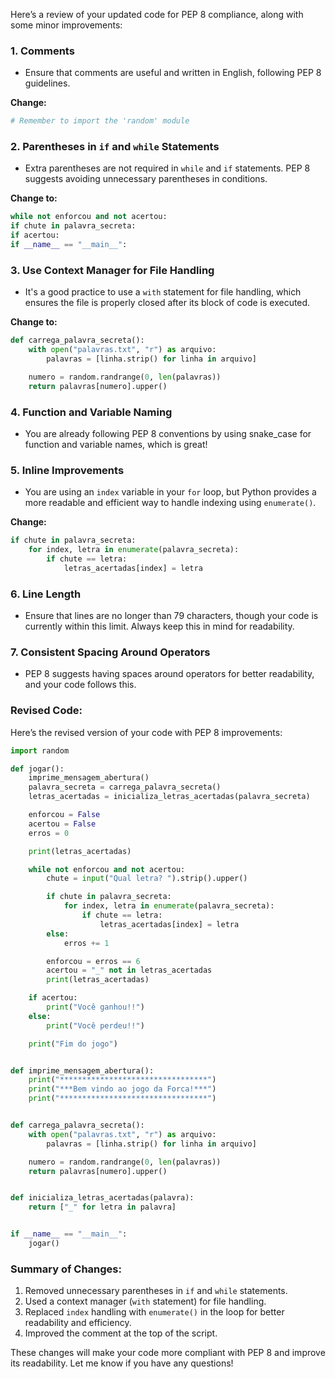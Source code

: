 Here’s a review of your updated code for PEP 8 compliance, along with some minor improvements:

### 1. **Comments**
   - Ensure that comments are useful and written in English, following PEP 8 guidelines.
   
   **Change:**
   ```python
   # Remember to import the 'random' module
   ```

### 2. **Parentheses in `if` and `while` Statements**
   - Extra parentheses are not required in `while` and `if` statements. PEP 8 suggests avoiding unnecessary parentheses in conditions.

   **Change to:**
   ```python
   while not enforcou and not acertou:
   if chute in palavra_secreta:
   if acertou:
   if __name__ == "__main__":
   ```

### 3. **Use Context Manager for File Handling**
   - It's a good practice to use a `with` statement for file handling, which ensures the file is properly closed after its block of code is executed.

   **Change to:**
   ```python
   def carrega_palavra_secreta():
       with open("palavras.txt", "r") as arquivo:
           palavras = [linha.strip() for linha in arquivo]
   
       numero = random.randrange(0, len(palavras))
       return palavras[numero].upper()
   ```

### 4. **Function and Variable Naming**
   - You are already following PEP 8 conventions by using snake_case for function and variable names, which is great!

### 5. **Inline Improvements**
   - You are using an `index` variable in your `for` loop, but Python provides a more readable and efficient way to handle indexing using `enumerate()`.

   **Change:**
   ```python
   if chute in palavra_secreta:
       for index, letra in enumerate(palavra_secreta):
           if chute == letra:
               letras_acertadas[index] = letra
   ```

### 6. **Line Length**
   - Ensure that lines are no longer than 79 characters, though your code is currently within this limit. Always keep this in mind for readability.

### 7. **Consistent Spacing Around Operators**
   - PEP 8 suggests having spaces around operators for better readability, and your code follows this.

### Revised Code:
Here’s the revised version of your code with PEP 8 improvements:

```python
import random

def jogar():
    imprime_mensagem_abertura()
    palavra_secreta = carrega_palavra_secreta()
    letras_acertadas = inicializa_letras_acertadas(palavra_secreta)

    enforcou = False
    acertou = False
    erros = 0

    print(letras_acertadas)

    while not enforcou and not acertou:
        chute = input("Qual letra? ").strip().upper()

        if chute in palavra_secreta:
            for index, letra in enumerate(palavra_secreta):
                if chute == letra:
                    letras_acertadas[index] = letra
        else:
            erros += 1

        enforcou = erros == 6
        acertou = "_" not in letras_acertadas
        print(letras_acertadas)

    if acertou:
        print("Você ganhou!!")
    else:
        print("Você perdeu!!")

    print("Fim do jogo")


def imprime_mensagem_abertura():
    print("*********************************")
    print("***Bem vindo ao jogo da Forca!***")
    print("*********************************")


def carrega_palavra_secreta():
    with open("palavras.txt", "r") as arquivo:
        palavras = [linha.strip() for linha in arquivo]

    numero = random.randrange(0, len(palavras))
    return palavras[numero].upper()


def inicializa_letras_acertadas(palavra):
    return ["_" for letra in palavra]


if __name__ == "__main__":
    jogar()
```

### Summary of Changes:
1. Removed unnecessary parentheses in `if` and `while` statements.
2. Used a context manager (`with` statement) for file handling.
3. Replaced `index` handling with `enumerate()` in the loop for better readability and efficiency.
4. Improved the comment at the top of the script.

These changes will make your code more compliant with PEP 8 and improve its readability. Let me know if you have any questions!